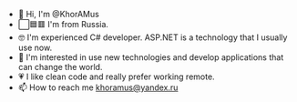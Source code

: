 - 👋 Hi, I'm @KhorAMus
- ⬜🟦🟥 I'm from Russia.
- 🤓 I'm experienced C# developer. ASP.NET is a technology that I usually use now.
- 👀 I'm interested in use new technologies and develop applications that can change the world.
- 💗 I like clean code and really prefer working remote.
- 📫 How to reach me khoramus@yandex.ru

<!---
KhorAMus/KhorAMus is a ✨ special ✨ repository because its `README.md` (this file) appears on your GitHub profile.
You can click the Preview link to take a look at your changes.
--->
